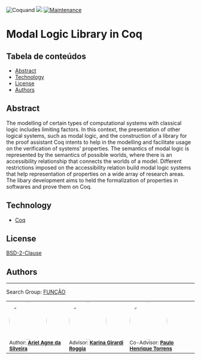 ![Coquand](https://img.shields.io/badge/Coq-8.12.0-CC2927)
![](https://img.shields.io/badge/License-BSD--2--Clause-blue)
[![Maintenance](https://img.shields.io/badge/Maintained%3F-yes-green.svg)](https://GitHub.com/Naereen/StrapDown.js/graphs/commit-activity)


# Modal Logic Library in Coq

## Tabela de conteúdos

<!--ts-->
   * [Abstract](#Abstract)
   * [Technology](#Technology)
   * [License](#tabela-de-conteudos)
   * [Authors](#Authors)
<!--te-->

## Abstract
The modelling of certain types of computational systems with classical logic includes limiting factors. In this context, the presentation of other logical systems, such as modal logic, and the construction of a library for the proof assistant Coq intents to help in the modelling and facilitate usage on the verification of systems' properties. The semantics of modal logic is represented by the semantics of possible worlds, where there is an accessibility relationship that connects the worlds of a model. Different restrictions imposed on the accessibility relation build modal logic systems that help representation of properties on a wide array of research areas. The libary development aims to held the formalization of properties in softwares and prove them on Coq.

## Technology
- [Coq](https://coq.inria.fr/)

## License

[BSD-2-Clause](https://github.com/arielsilveira/ModalLibrary/blob/master/LICENSE)

## Authors
---
Search Group: [FUNÇÃO](https://www.udesc.br/cct/funcao)

<table>
    <tr>
        <td>
            <img style="border-radius: 50%;" src="https://avatars1.githubusercontent.com/u/19842910?v=4" width="100px;" alt="">
            <br/>
            <sub>Author: <a href="https://github.com/arielsilveira"><b>Ariel Agne da Silveira</b></sub> </a>
        </td>
        <td>
            <img style="border-radius: 50%;" src="https://avatars2.githubusercontent.com/u/6727632?v=4" width="100px;" alt="">
            <br/>
            <sub>Advisor: <a href="https://github.com/kaqui"><b>Karina Girardi Roggia</b></sub> </a>
        </td>
        <td>
            <img style="border-radius: 50%;" src="https://avatars3.githubusercontent.com/u/394865?v=4" width="100px;" alt="">
            <br/>
            <sub>Co-Advisor: <a href="https://github.com/takanuva"><b>Paulo Henrique Torrens</b></sub> </a>
        </td>
    </tr>
</table>


<!-- [![Gmail Badge](https://img.shields.io/badge/-ariel.agne95@gmail.com-c14438?style=flat-square&logo=Gmail&logoColor=white&link=mailto:tgmarinho@gmail.com)](mailto:ariel.agne95@gmail.com) -->

